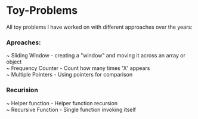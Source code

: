 # Toy-Problems
All toy problems I have worked on with different approaches over the years:

### Aproaches:
~ Sliding Window - creating a "window" and moving it across an array or object <br />
~ Frequency Counter - Count how many times 'X' appears <br />
~ Multiple Pointers - Using pointers for comparison

### Recurision
~ Helper function - Helper function recursion <br />
~ Recursive Function - Single function invoking itself


